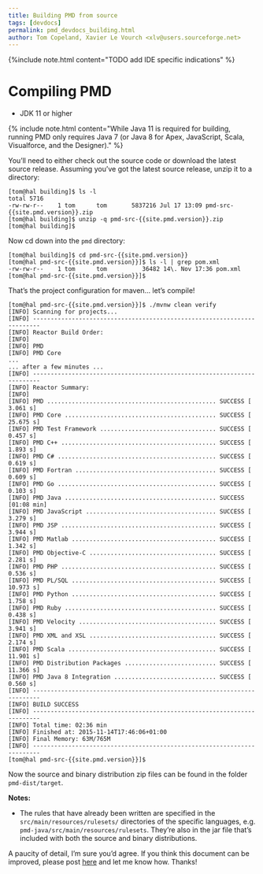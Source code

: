 ```yaml
---
title: Building PMD from source
tags: [devdocs]
permalink: pmd_devdocs_building.html
author: Tom Copeland, Xavier Le Vourch <xlv@users.sourceforge.net>
---
```


<!-- Gives visibility -->
{%include note.html content="TODO add IDE specific indications" %}

# Compiling PMD

*   JDK 11 or higher

{% include note.html content="While Java 11 is required for building, running PMD only requires Java 7
(or Java 8 for Apex, JavaScript, Scala, Visualforce, and the Designer)." %}

You’ll need to either check out the source code or download the latest source release. Assuming you’ve got the latest source release, unzip it to a directory:

```
[tom@hal building]$ ls -l
total 5716
-rw-rw-r--    1 tom      tom       5837216 Jul 17 13:09 pmd-src-{{site.pmd.version}}.zip
[tom@hal building]$ unzip -q pmd-src-{{site.pmd.version}}.zip
[tom@hal building]$
```

Now cd down into the `pmd` directory:

```
[tom@hal building]$ cd pmd-src-{{site.pmd.version}}
[tom@hal pmd-src-{{site.pmd.version}}]$ ls -l | grep pom.xml
-rw-rw-r--    1 tom      tom          36482 14\. Nov 17:36 pom.xml
[tom@hal pmd-src-{{site.pmd.version}}]$
```

That’s the project configuration for maven… let’s compile!

```
[tom@hal pmd-src-{{site.pmd.version}}]$ ./mvnw clean verify
[INFO] Scanning for projects...
[INFO] ------------------------------------------------------------------------
[INFO] Reactor Build Order:
[INFO]
[INFO] PMD
[INFO] PMD Core
...
... after a few minutes ...
[INFO] ------------------------------------------------------------------------
[INFO] Reactor Summary:
[INFO]
[INFO] PMD ................................................ SUCCESS [  3.061 s]
[INFO] PMD Core ........................................... SUCCESS [ 25.675 s]
[INFO] PMD Test Framework ................................. SUCCESS [  0.457 s]
[INFO] PMD C++ ............................................ SUCCESS [  1.893 s]
[INFO] PMD C# ............................................. SUCCESS [  0.619 s]
[INFO] PMD Fortran ........................................ SUCCESS [  0.609 s]
[INFO] PMD Go ............................................. SUCCESS [  0.103 s]
[INFO] PMD Java ........................................... SUCCESS [01:08 min]
[INFO] PMD JavaScript ..................................... SUCCESS [  3.279 s]
[INFO] PMD JSP ............................................ SUCCESS [  3.944 s]
[INFO] PMD Matlab ......................................... SUCCESS [  1.342 s]
[INFO] PMD Objective-C .................................... SUCCESS [  2.281 s]
[INFO] PMD PHP ............................................ SUCCESS [  0.536 s]
[INFO] PMD PL/SQL ......................................... SUCCESS [ 10.973 s]
[INFO] PMD Python ......................................... SUCCESS [  1.758 s]
[INFO] PMD Ruby ........................................... SUCCESS [  0.438 s]
[INFO] PMD Velocity ....................................... SUCCESS [  3.941 s]
[INFO] PMD XML and XSL .................................... SUCCESS [  2.174 s]
[INFO] PMD Scala .......................................... SUCCESS [ 11.901 s]
[INFO] PMD Distribution Packages .......................... SUCCESS [ 11.366 s]
[INFO] PMD Java 8 Integration ............................. SUCCESS [  0.560 s]
[INFO] ------------------------------------------------------------------------
[INFO] BUILD SUCCESS
[INFO] ------------------------------------------------------------------------
[INFO] Total time: 02:36 min
[INFO] Finished at: 2015-11-14T17:46:06+01:00
[INFO] Final Memory: 63M/765M
[INFO] ------------------------------------------------------------------------
[tom@hal pmd-src-{{site.pmd.version}}]$
```

Now the source and binary distribution zip files can be found in the folder `pmd-dist/target`.

**Notes:**

*   The rules that have already been written are specified in the `src/main/resources/rulesets/` directories of
the specific languages, e.g. `pmd-java/src/main/resources/rulesets`.
They’re also in the jar file that’s included with both the source and binary distributions.

A paucity of detail, I’m sure you’d agree. If you think this document can be improved,
please post [here](http://sourceforge.net/p/pmd/discussion/188192) and let me know how. Thanks!
